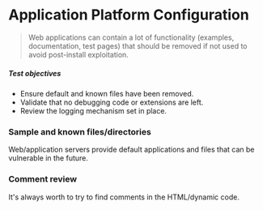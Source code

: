 # Application Platform Configuration

> Web applications can contain a lot of functionality (examples, documentation, test pages) that should be removed if not used to avoid post-install exploitation.

#####  Test objectives

* Ensure default and known files have been removed.
* Validate that no debugging code or extensions are left.
* Review the logging mechanism set in place.

### Sample and known files/directories

Web/application servers provide default applications and files that can be vulnerable in the future.

### Comment review

It's always worth to try to find comments in the HTML/dynamic code.

